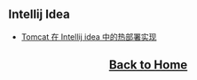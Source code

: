 ## Intellij Idea

-   [Tomcat 在 Intellij idea 中的热部署实现](../mds/ides/idea-1.md)

<h2 align="center"><a id="backToHome" href="/awsome-book-note">Back to Home</a></h2>